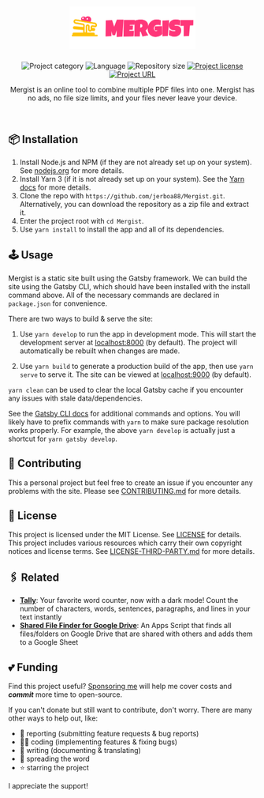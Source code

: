 <!-- Project Header -->
<div align="center">
  <h1 class="projectName">
    <a href="https://mergist.johng.io" title="Mergist - Online PDF Merger">
      <img class="projectLogo" src="src/images/text-logo.png" alt="Project logo" title="Project logo" width="256">
    </a>
  </h1>

  <p class="projectBadges">
    <img src="https://johng.io/badges/category/App.svg" alt="Project category" title="Project category">
    <img src="https://img.shields.io/github/languages/top/jerboa88/Mergist.svg" alt="Language" title="Language">
    <img src="https://img.shields.io/github/repo-size/jerboa88/Mergist.svg" alt="Repository size" title="Repository size">
    <a href="LICENSE">
      <img src="https://img.shields.io/github/license/jerboa88/Mergist.svg" alt="Project license" title="Project license"/>
    </a>
		<a href="https://mergist.johng.io" title="Mergist - Online PDF Merger">
			<img src="https://img.shields.io/website?url=https%3A%2F%2Fmergist.johng.io&up_message=mergist.johng.io%20%E2%86%97" alt="Project URL" title="Project URL">
		</a>
  </p>

  <p class="projectDesc">
    Mergist is an online tool to combine multiple PDF files into one. Mergist has no ads, no file size limits, and your files never leave your device.
  </p>

  <br/>
</div>


## 📦 Installation
1. Install Node.js and NPM (if they are not already set up on your system). See [nodejs.org](https://nodejs.org/) for more details.
2. Install Yarn 3 (if it is not already set up on your system). See the [Yarn docs](https://yarnpkg.com/getting-started/install) for more details.
3. Clone the repo with `https://github.com/jerboa88/Mergist.git`. Alternatively, you can download the repository as a zip file and extract it.
4. Enter the project root with `cd Mergist`.
5. Use `yarn install` to install the app and all of its dependencies.


## 🕹️ Usage
Mergist is a static site built using the Gatsby framework. We can build the site using the Gatsby CLI, which should have been installed with the install command above. All of the necessary commands are declared in `package.json` for convenience.

There are two ways to build & serve the site:
1. Use `yarn develop` to run the app in development mode. This will start the development server at [localhost:8000](https://localhost:8000) (by default). The project will automatically be rebuilt when changes are made.

2. Use `yarn build` to generate a production build of the app, then use `yarn serve` to serve it. The site can be viewed at [localhost:9000](https://localhost:9000) (by default).

`yarn clean` can be used to clear the local Gatsby cache if you encounter any issues with stale data/dependencies.

See the [Gatsby CLI docs](https://www.gatsbyjs.com/docs/reference/gatsby-cli/) for additional commands and options. You will likely have to prefix commands with `yarn` to make sure package resolution works properly. For example, the above `yarn develop` is actually just a shortcut for `yarn gatsby develop`.


## 🤝 Contributing
This a personal project but feel free to create an issue if you encounter any problems with the site. Please see [CONTRIBUTING.md](CONTRIBUTING.md) for more details.


## 🧾 License
This project is licensed under the MIT License. See [LICENSE](LICENSE) for details. This project includes various resources which carry their own copyright notices and license terms. See [LICENSE-THIRD-PARTY.md](LICENSE-THIRD-PARTY.md) for more details.


## 🖇️ Related
- **[Tally](https://tally.johng.io)**: Your favorite word counter, now with a dark mode! Count the number of characters, words, sentences, paragraphs, and lines in your text instantly
- **[Shared File Finder for Google Drive](https://github.com/jerboa88/Shared-File-Finder-for-Google-Drive)**: An Apps Script that finds all files/folders on Google Drive that are shared with others and adds them to a Google Sheet


## 💕 Funding

Find this project useful? [Sponsoring me](https://johng.io/funding) will help me cover costs and **_commit_** more time to open-source.

If you can't donate but still want to contribute, don't worry. There are many other ways to help out, like:

- 📢 reporting (submitting feature requests & bug reports)
- 👨‍💻 coding (implementing features & fixing bugs)
- 📝 writing (documenting & translating)
- 💬 spreading the word
- ⭐ starring the project

I appreciate the support!
